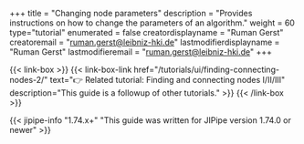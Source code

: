 +++
title = "Changing node parameters"
description = "Provides instructions on how to change the parameters of an algorithm."
weight = 60
type="tutorial"
enumerated = false
creatordisplayname = "Ruman Gerst"
creatoremail = "ruman.gerst@leibniz-hki.de"
lastmodifierdisplayname = "Ruman Gerst"
lastmodifieremail = "ruman.gerst@leibniz-hki.de"
+++

{{< link-box >}}
    {{< link-box-link href="/tutorials/ui/finding-connecting-nodes-2/" text="👉 Related tutorial: Finding and connecting nodes I/II/III" description="This guide is a followup of other tutorials." >}}
{{< /link-box >}}

{{< jipipe-info "1.74.x+" "This guide was written for JIPipe version 1.74.0 or newer" >}}